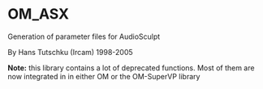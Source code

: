 # OM_ASX
Generation of parameter files for AudioSculpt

By Hans Tutschku (Ircam) 1998-2005

**Note:** this library contains a lot of deprecated functions. Most of them are now integrated in in either OM or the OM-SuperVP library
